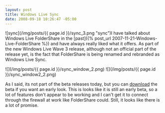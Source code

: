 ```yaml
---
layout: post
title: Windows Live Sync
date: 2008-09-18 10:26:47 -05:00
---
```


![sync](/img/posts/{{ page.id }}/sync_3.png "sync")I have talked about Windows Live FolderShare in the [past]({% post_url 2007-11-21-Windows-Live-FolderShare %}) and have always really liked what it offers. As part of the new Windows Live Wave 3 release, although not an official part of the release yet, is the fact that FolderShare is being renamed and rebranded as Windows Live Sync.

![](/img/posts/{{ page.id }}/sync_window_2.png) ![](/img/posts/{{ page.id }}/sync_window2_2.png) 

As I said, its not part of the beta releases today, but you can [download](http://download.microsoft.com/download/7/6/E/76EE3260-D212-4D9B-B8D6-79C014B0593B/EN/WindowsLiveSync-ship-en.cab) the beta if you want an early look. This is looks like it is still an early beta, so a lot of features don't appear to be working and I can't get it to connect through the firewall at work like FolderShare could. Still, it looks like there is a lot of promise.
